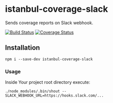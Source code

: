 # istanbul-coverage-slack

Sends coverage reports on Slack webhook.

[![Build Status](https://travis-ci.org/exogenesick/istanbul-coverage-slack.svg?branch=master)](https://travis-ci.org/exogenesick/istanbul-coverage-slack) [![Coverage Status](https://coveralls.io/repos/github/exogenesick/istanbul-coverage-slack/badge.svg?branch=master)](https://coveralls.io/github/exogenesick/istanbul-coverage-slack?branch=master)

## Installation

```
npm i --save-dev istanbul-coverage-slack
```

### Usage

Inside Your project root directory execute:

```
./node_modules/.bin/shout --SLACK_WEBHOOK_URL=https://hooks.slack.com/...
```
